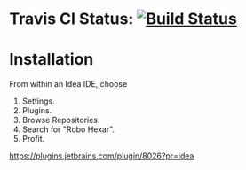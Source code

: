 # Travis CI Status: [![Build Status](https://travis-ci.org/RoboPlugins/RoboHexar.svg?branch=master)](https://travis-ci.org/RoboPlugins/RoboHexar)

# Installation

From within an Idea IDE, choose

1. Settings.
2. Plugins.
3. Browse Repositories.
4. Search for "Robo Hexar".
5. Profit.

https://plugins.jetbrains.com/plugin/8026?pr=idea

